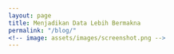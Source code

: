 ```yaml
---
layout: page
title: Menjadikan Data Lebih Bermakna
permalink: "/blog/"
<!-- image: assets/images/screenshot.png -->
---
```

